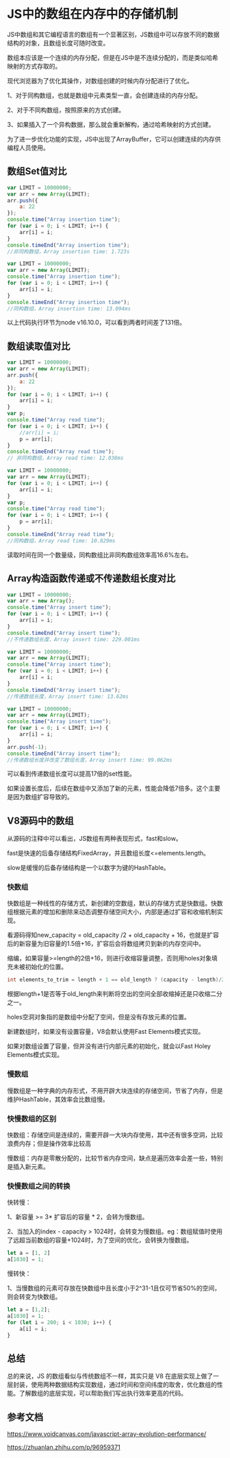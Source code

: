 # JS中的数组在内存中的存储机制

JS中数组和其它编程语言的数组有一个显著区别，JS数组中可以存放不同的数据结构的对象，且数组长度可随时改变。

数组本应该是一个连续的内存分配，但是在JS中是不连续分配的，而是类似哈希映射的方式存取的。

现代浏览器为了优化其操作，对数组创建的时候内存分配进行了优化。

1、对于同构数组，也就是数组中元素类型一直，会创建连续的内存分配。

2、对于不同构数组，按照原来的方式创建。

3、如果插入了一个异构数据，那么就会重新解构，通过哈希映射的方式创建。

为了进一步优化功能的实现，JS中出现了ArrayBuffer，它可以创建连续的内存供编程人员使用。

## 数组Set值对比

```js
var LIMIT = 10000000;
var arr = new Array(LIMIT);
arr.push({
    a: 22
});
console.time("Array insertion time");
for (var i = 0; i < LIMIT; i++) {
    arr[i] = i;
}
console.timeEnd("Array insertion time");
//非同构数组，Array insertion time: 1.723s
```

```js
var LIMIT = 10000000;
var arr = new Array(LIMIT);
console.time("Array insertion time");
for (var i = 0; i < LIMIT; i++) {
    arr[i] = i;
}
console.timeEnd("Array insertion time");
//同构数组，Array insertion time: 13.094ms
```

以上代码执行环节为node v16.10.0，可以看到两者时间差了131倍。

## 数组读取值对比

```js
var LIMIT = 10000000;
var arr = new Array(LIMIT);
arr.push({
    a: 22
});
for (var i = 0; i < LIMIT; i++) {
    arr[i] = i;
}
var p;
console.time("Array read time");
for (var i = 0; i < LIMIT; i++) {
    //arr[i] = i;
    p = arr[i];
}
console.timeEnd("Array read time");
// 非同构数组，Array read time: 12.038ms
```

```js
var LIMIT = 10000000;
var arr = new Array(LIMIT);
for (var i = 0; i < LIMIT; i++) {
    arr[i] = i;
}
var p;
console.time("Array read time");
for (var i = 0; i < LIMIT; i++) {
    p = arr[i];
}
console.timeEnd("Array read time");
//同构数组，Array read time: 10.829ms
```

读取时间在同一个数量级，同构数组比非同构数组效率高16.6%左右。

## Array构造函数传递或不传递数组长度对比

```js
var LIMIT = 10000000;
var arr = new Array();
console.time("Array insert time");
for (var i = 0; i < LIMIT; i++) {
    arr[i] = i;
}
console.timeEnd("Array insert time");
//不传递数组长度，Array insert time: 229.001ms
```

```js
var LIMIT = 10000000;
var arr = new Array(LIMIT);
console.time("Array insert time");
for (var i = 0; i < LIMIT; i++) {
    arr[i] = i;
}
console.timeEnd("Array insert time");
//传递数组长度，Array insert time: 13.62ms
```

```js
var LIMIT = 10000000;
var arr = new Array(LIMIT);
console.time("Array insert time");
for (var i = 0; i < LIMIT; i++) {
    arr[i] = i;
}
arr.push(-1);
console.timeEnd("Array insert time");
//传递数组长度并改变了数组长度，Array insert time: 99.062ms
```

可以看到传递数组长度可以提高17倍的set性能。

如果设置长度后，后续在数组中又添加了新的元素，性能会降低7倍多。这个主要是因为数组扩容导致的。

## V8源码中的数组

从源码的注释中可以看出，JS数组有两种表现形式，fast和slow。

fast是快速的后备存储结构FixedArray，并且数组长度<=elements.length。

slow是缓慢的后备存储结构是一个以数字为键的HashTable。

### 快数组

快数组是一种线性的存储方式，新创建的空数组，默认的存储方式是快数组。快数组根据元素的增加和删除来动态调整存储空间大小，内部是通过扩容和收缩机制实现。

看源码得知new_capacity = old_capacity /2 + old_capacity + 16，也就是扩容后的新容量为旧容量的1.5倍+16，扩容后会将数组拷贝到新的内存空间中。

缩编，如果容量>=length的2倍+16，则进行收缩容量调整，否则用holes对象填充未被初始化的位置。

```c
int elements_to_trim = length + 1 == old_length ? (capacity - length)/2 : capacity-length
```
根据length+1是否等于old_length来判断将空出的空间全部收缩掉还是只收缩二分之一。

holes空洞对象指的是数组中分配了空间，但是没有存放元素的位置。

新建数组时，如果没有设置容量，V8会默认使用Fast Elements模式实现。

如果对数组设置了容量，但并没有进行内部元素的初始化，就会以Fast Holey Elements模式实现。

### 慢数组

慢数组是一种字典的内存形式，不用开辟大块连续的存储空间，节省了内存，但是维护HashTable，其效率会比数组慢。

### 快慢数组的区别

快数组：存储空间是连续的，需要开辟一大块内存使用，其中还有很多空洞，比较浪费内存；但是操作效率比较高

慢数组：内存是零散分配的，比较节省内存空间，缺点是遍历效率会差一些，特别是插入新元素。

### 快慢数组之间的转换

快转慢：

1、新容量 >= 3* 扩容后的容量 * 2，会转为慢数组。

2、当加入的index - capacity > 1024时，会转变为慢数组。eg：数组赋值时使用了远超当前数组的容量+1024时，为了空间的优化，会转换为慢数组。

```js
let a = [1, 2]
a[1030] = 1;
```

慢转快：

1、当慢数组的元素可存放在快数组中且长度小于2^31-1且仅可节省50%的空间，则会转变为快数组。

```js
let a = [1,2];
a[1030] = 1;
for (let i = 200; i < 1030; i++) {
    a[i] = i;
}
```

## 总结

总的来说，JS 的数组看似与传统数组不一样，其实只是 V8 在底层实现上做了一层封装，使用两种数据结构实现数组，通过时间和空间纬度的取舍，优化数组的性能。了解数组的底层实现，可以帮助我们写出执行效率更高的代码。

## 参考文档

https://www.voidcanvas.com/javascript-array-evolution-performance/

https://zhuanlan.zhihu.com/p/96959371
